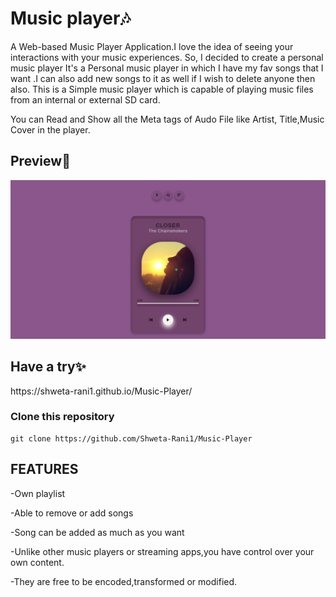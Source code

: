 <h1>Music player🎶</h2>

A Web-based Music Player Application.I love the idea of seeing your interactions with your music experiences. So, I decided to create a personal music player
It's a Personal music player in which I have my fav songs that I want .I can also add new songs to it as well if I wish to delete anyone then also.
This is a Simple music player which is capable of playing music files from an internal or external SD card. 

You can Read and Show all the Meta tags of Audo File like Artist, Title,Music Cover in the player.
 
 <h2>Preview👀</h2>
  
![](Screenshot.png)

<h2>Have a try✨</h2>
 https://shweta-rani1.github.io/Music-Player/
<h3>Clone this repository</h3>

```
git clone https://github.com/Shweta-Rani1/Music-Player
```
<h2>FEATURES</h2>

-Own playlist

-Able to remove or add songs

-Song can be added as much as you want

-Unlike other music players or streaming apps,you have control over your own content.

-They are free to be encoded,transformed or modified. 




